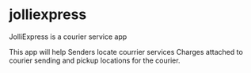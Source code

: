 # jolliexpress
JolliExpress is a courier service app

This app will help Senders locate courrier services
Charges attached to courier sending
 and pickup locations for the courier.



